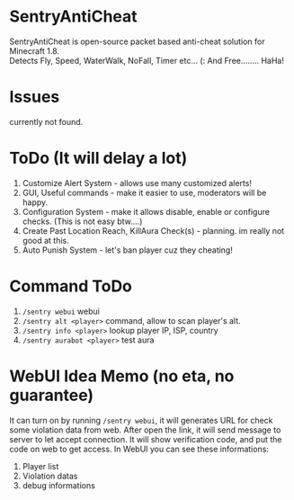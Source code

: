 # SentryAntiCheat
SentryAntiCheat is open-source  packet based anti-cheat solution for Minecraft 1.8. <br>
Detects Fly, Speed, WaterWalk, NoFall, Timer etc... (:
And Free........ HaHa!

# Issues
currently not found.

# ToDo (It will delay a lot)
1. Customize Alert System - allows use many customized alerts!
2. GUI, Useful commands - make it easier to use, moderators will be happy.
3. Configuration System - make it allows disable, enable or configure checks. (This is not easy btw....)
4. Create Past Location Reach, KillAura Check(s) - planning. im really not good at this.
5. Auto Punish System - let's ban player cuz they cheating!

# Command ToDo
1. `/sentry webui` webui
2. `/sentry alt <player>` command, allow to scan player's alt.
3. `/sentry info <player>` lookup player IP, ISP, country
4. `/sentry aurabot <player>` test aura

# WebUI Idea Memo (no eta, no guarantee)
It can turn on by running `/sentry webui`, it will generates URL for check some violation data from web.
After open the link, it will send message to server to let accept connection. It will show verification code, and put the code on web to get access.
In WebUI you can see these informations:
1. Player list
2. Violation datas
3. debug informations
